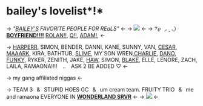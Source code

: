 # bailey's lovelist*!*
-> *"[BAILEY'S](https://rentry.co/bailey) FAVORITE PEOPLE FOR REaLS"* <-
-> ![](https://media.discordapp.net/attachments/982634866699014256/1117959086332465152/ezgif-1-1c5aa56889.png) <-
-> 𝄢𝜚⠀◞ ˬ ◟）[**BOYFRIEND!!!!**](https://rentry.co/zombieheathcliff) [ROLAN!!](https://rentry.co/b1tchwife), [Q!!](https://rentry.co/theelections), [ADAM!](https://rentry.co/TakeMyKnife), <-

-> [HARPERR](https://rentry.co/makingpuppets), SIMON, BENDER, DANNI, KANE, SUNNY, VAN, [CESAR](https://rentry.co/cesartorres), [MAAARK](https://rentry.org/mailsystem), KIRA, BATHTUB, [SLIME](https://slvtwhatsup.carrd.co/), MY SON WREN,[CHARLIE](https://rentry.co/sillycharlie), [DANO](https://dolleye.carrd.co/), [FUNKY](https://en.pronouns.page/@funkyfox), RYKER, ZENITH, JAKE, [HAW](https://rentry.co/thescarletletters), SIMON, [BLAKE](https://rentry.co/massfledermaus), ELLE, LENORE, ZACH, LAILA, RAMAONA!!!!⠀ .. ⠀ASK 2 BE ADDED ♡ <-

-> my gang affiliated niggas <-

-> TEAM 3⠀&⠀STUPID HOES GC⠀&⠀um cream team.
FRUITY TRIO⠀&⠀me and ramaona
EVERYONE IN [**WONDERLAND SRVR**](https://discord.com/invite/WjqT5Gwgvt) <-
-> ![](https://media.discordapp.net/attachments/903364339464044575/1100874244361027815/74CD001A-C294-4263-8CFE-B0895F08B8B6.png) <-